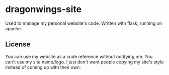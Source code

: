 # dragonwings-site
Used to manage my personal website's code. Written with flask, running on apache.

## License
You can use my website as a code reference without notifying me. You can't use my site name/logo. I just don't want people copying my site's style instead of coming up with their own.

